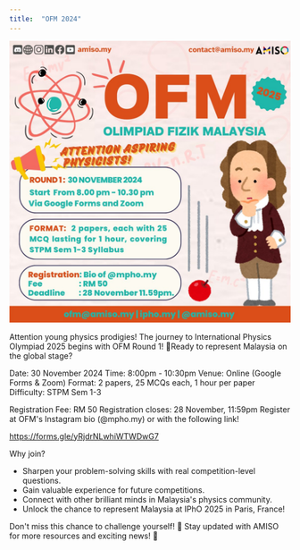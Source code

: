 ```yaml
---
title:  "OFM 2024"
---
```

![OFM 2024](/assets/images/posts/2024-10-08-OFM-2024.jpg)

Attention young physics prodigies! The journey to International Physics Olympiad 2025 begins with OFM Round 1! 🌟Ready to represent Malaysia on the global stage? 

Date: 30 November 2024
Time: 8:00pm - 10:30pm
Venue: Online (Google Forms & Zoom)
Format: 2 papers, 25 MCQs each, 1 hour per paper
Difficulty: STPM Sem 1-3

Registration Fee: RM 50
Registration closes: 28 November, 11:59pm
Register at OFM's Instagram bio (@mpho.my) or with the following link!

https://forms.gle/yRjdrNLwhiWTWDwG7

Why join?
- Sharpen your problem-solving skills with real competition-level questions.
- Gain valuable experience for future competitions.
- Connect with other brilliant minds in Malaysia's physics community.
- Unlock the chance to represent Malaysia at IPhO 2025 in Paris, France!

Don't miss this chance to challenge yourself! 🚀 Stay updated with AMISO for more resources and exciting news! 🌟
